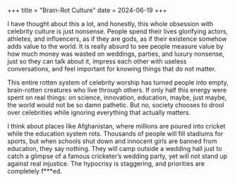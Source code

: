 +++
title = "Brain-Rot Culture"
date = 2024-06-19
+++

I have thought about this a lot, and honestly, this whole obsession with celebrity culture is just nonsense. People spend their lives glorifying actors, athletes, and influencers, as if they are gods, as if their existence somehow adds value to the world. It is really absurd to see people measure value by how much money was wasted on weddings, parties, and luxury nonsense, just so they can talk about it, impress each other with useless conversations, and feel important for knowing things that do not matter.

This entire rotten system of celebrity worship has turned people into empty, brain-rotten creatures who live through others. If only half this energy were spent on real things: on science, innovation, education, maybe, just maybe, the world would not be so damn pathetic. But no, society chooses to drool over celebrities while ignoring everything that actually matters.

I think about places like Afghanistan, where millions are poured into cricket while the education system rots. Thousands of people will fill stadiums for sports, but when schools shut down and innocent girls are banned from education, they say nothing. They will camp outside a wedding hall just to catch a glimpse of a famous cricketer’s wedding party, yet will not stand up against real injustice. The hypocrisy is staggering, and priorities are completely f\*\*\*ed.
